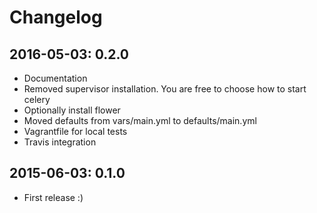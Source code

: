 # Changelog

## 2016-05-03: 0.2.0

  - Documentation
  - Removed supervisor installation. You are free to choose how to start celery
  - Optionally install flower
  - Moved defaults from vars/main.yml to defaults/main.yml
  - Vagrantfile for local tests
  - Travis integration

## 2015-06-03: 0.1.0

  - First release :)

